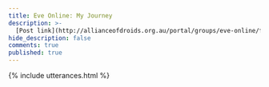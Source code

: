 ```yaml
---
title: Eve Online: My Journey
description: >-
  [Post link](http://allianceofdroids.org.au/portal/groups/eve-online/forum/topic/eve-online-my-journey-gizmotronn/). My journey in the     popular space sandbox MMORPG Eve Online
hide_description: false
comments: true
published: true
---
```


{% include utterances.html %}
